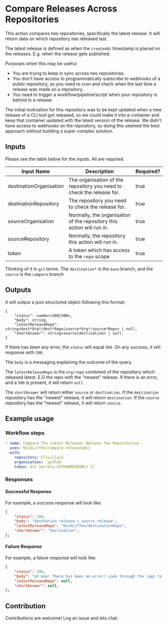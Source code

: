 # Compare Releases Across Repositories

This action compares two repositories, specifically the latest release. It will return data on which repository has released last. 

The latest release is defined as when the `createdAt` timestamp is placed on the releases. E.g. when the release gets published. 

Purposes when this may be useful:

- You are trying to keep in sync across two repositories. 
- You don't have access to programmatically subscribe to webhooks of a public repository, so you need to cron and check when the last time a release was made on a repository. 
- You need to trigger a workflow/pipeline/script when your repository is behind in a release.

The initial motivation for this repository was to be kept updated when a new release of a CLI tool got released, so we could make it into a container and keep that container updated with the latest version of the release. We didn't have access to webhooks on the repository, so doing this seemed the best approach without building a super complex solution. 

## Inputs

Please see the table below for the inputs. All are required.

| Input Name              | Description                                                            | Required? |
|-------------------------|------------------------------------------------------------------------|-----------|
| destinationOrganisation | The organisation of the repository you need to check the release for.  | true      |
| destinationRepository   | The repository you need to check the release for.                      | true      |
| sourceOrganisation      | Normally, the organisation of the repository this action will run in.  | true      |
| sourceRepository        | Normally, the repository this action will run in.                      | true      |
| token                   | A token which has access to the `repo` scope                           | true      |


Thinking of it in `git` terms. The `destination*` is the `base` branch, and the `source` is the `compare` branch. 

## Outputs

It will output a json structured object following this format:

```
{
    "status": number<200|500>,
    "body": string,
    "latestReleaseRepo": string<dest*Org*/dest*Repo|source*Org*/source*Repo> | null,
    "shortAnswer": string<source|destination> | null,
}
```

If there has been any error, the `status` will equal `500`. On any success, it will response with `200`. 

The `body` is a messaging explaining the outcome of the query. 

The `latestReleaseRepo` is the `org/repo` combined  of the repository which released latest. E.G the repo with the "newest" release.  If there is an error, and a `500` is present, it will return `null`. 

The `shortAnswer` will return either `source` or `destination`. If the `destination` repository has the "newest" release, it will return `destination`. If the `source` repository has the "newest" release, it will return `source`. 
## Example usage

### Workflow steps

```yaml
- name: Compare The Latest Releases Between Two Repositories
  uses: NickLiffen/compare-releases@v1
  with:
    repository: EliLillyCo
    organisation: .github
    token: ${{ secrets.GITHUBREADONLY }}
```

### Responses

#### Successful Response

For example, a success response will look  like:

```json
{
    "status": 200,
    "body": "destnation release > source release",
    "latestReleaseRepo": "NickLiffen/destinationRepo",
    "shortAnswer": "destination",
};
```

#### Failure Response

For example, a falure response will look  like:

```json
{
    "status": 500,
    "body": "ah man! There has been an error! Look through the logs to see what you find. Please log an issue if this is something with the action",
    "latestReleaseRepo": null,
    "shortAnswer": null,
};
```
## Contribution

Contributions are welcome! Log an issue and lets chat.